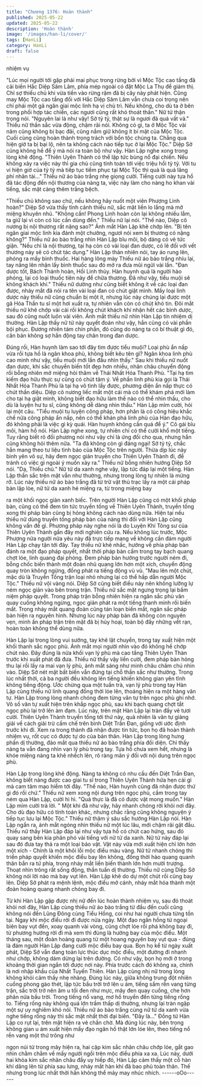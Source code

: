 ```yaml
---
title: "Chương 1376: Hoàn thành"
published: 2025-05-22
updated: 2025-05-22
description: 'Hoàn thành'
image: '/images/han-li/cover/'
tags: [HanLi]
category: HanLi
draft: false
---
```


nhiệm vụ

"Lúc mọi người tới gặp phải mai phục trong rừng bởi vì Mộc Tộc
cao tầng đã cải biến Hắc Diệp Sâm Lâm, phía mép ngoài có đặt
Mộc La Thụ để giám thị. Chỉ sợ thiếu chủ khi vừa tiến vào rừng
rậm đã bị cây này phát hiện. Cũng may Mộc Tộc cao tầng đối với
Hắc Diệp Sâm Lâm vẫn chưa coi trọng nên chỉ phái một gã ngân
giai mộc linh hạ vị chủ trì. Nếu không, cho dù ta ở bên trong phối
hợp tác chiến, các ngươi cũng rất khó thoát thân." Nữ tử thận
trọng nói.
"Nguyên lai là như vậy! Sở tỷ tỷ, thật sự là ngươi đã quá vất vả."
Thiếu nữ thần sắc vừa động, chậm rãi nói.
Không có gì, ta ở Mộc Tộc vài năm cũng không bị bạc đãi, cũng
nắm giữ không ít bí mật của Mộc Tộc. Cuối cùng cũng hoàn thành
trọng trách với bổn tộc chúng ta. Chẳng qua hiện giờ ta bị bại lộ,
nên ta không cách nào tiếp tục ở lại Mộc Tộc." Diệp Sở cũng
không hề để ý mà nói ra toàn bộ như vậy.
Hàn Lập nghe xong trong lòng khẽ động.
"Thiên Uyên Thành có thể lập tức bùng nổ đại chiến. Nếu không
xảy ra việc này thì gia chủ cũng tính toán tới việc triệu hồi tỷ tỷ.
Với tu vi hiện giờ của tỷ tỷ mà tiếp tục tiềm phục tại Mộc Tộc thì
quả là quá lãng phí nhân tài…" Thiếu nữ áo bào trắng nhẹ giọng
cười.
Tiếng cười này tựa hồ đã tác động đến nội thương của nàng ta,
việc này làm cho nàng ho khan vài tiếng, sắc mặt càng thêm trắng
bệch.

"Thiếu chủ không sao chứ, nếu không hãy nuốt một viên Phượng
Linh hoàn?" Diệp Sở vừa thấy tình cảnh thiếu nữ, sắc mặt liền lo
lắng mà mở miệng khuyên nhủ.
"Không cần! Phong Linh hoàn còn lại không nhiều lắm, ta giữ lại
vì còn có lúc cần dùng đến." Thiếu nữ lại nói.
"Thế nào, Diệp cô nương bị nội thương rất nặng sao?" Ánh mắt
Hàn Lập khẽ chớp lên.
"Bị tên ngân giai mộc linh kia đánh một chưởng, ngươi nói xem bị
thương có nặng không?" Thiếu nữ áo bào trắng nhìn Hàn Lập bĩu
môi, bộ dáng có vẻ tức giận.
"Nếu chỉ là nội thương, tại hạ còn có vài loại đan dược, có lẽ đối
với vết thương này sẽ có chút tác dụng." Hàn Lập thản nhiên nói,
tay áo rung lên, phóng ra mấy bình thuốc.
Hai hàng lông mày Thiếu nữ áo bào trắng nhíu lại, tay nâng lên
nhận lấy bình thuốc sau đó mở ra đưa mũi ngửi vài lần.
"Đan dược tốt, Bách Thánh hoàn, Hồi Linh thủy. Hàn huynh quả
là người hào phóng, lại có loại thuốc tiên này để chữa thương. Đã
như vậy, tiểu muội sẽ không khách khí." Thiếu nữ dường như
cũng biết không ít về các loại đan được, nháy mắt đã nói ra tên
vài loại đan có chút giật mình.
Mấy loại linh dược này thiếu nữ cũng chuẩn bị một ít, nhưng lúc
này chúng lại được một gã Hóa Thần tu sĩ một hơi xuất ra, tự
nhiên vẫn còn có chút khó tin.
Đôi mắt thiếu nữ khẽ chớp vài cái rồi không chút khách khí nhận
hết các bình dược, sau đó cũng nuốt luôn vài viên. Ánh mắt thiếu
nữ nhìn Hàn Lập tín nhiệm dị thường.
Hàn Lập thấy nữ tử này quyết đoán như vậy, hắn cũng có vài
phần bội phục.
Đương nhiên tám chín phần, đó cũng do nàng ta có bí thuật gì đó,
căn bản không sợ hắn động tay chân trong đan dược.

Đúng rồi, Hàn huynh làm sao tới đây tìm được tiểu muội? Loại
phù ẩn nấp vừa rồi tựa hồ là ngân khoa phù, không biết kêu tên
gì? Ngân khoa linh phù cao minh như vậy, tiểu muội mới lần đầu
nhìn thấy." Sau khi thiếu nữ nuốt đan dược, khí sắc chuyển biến
tốt đẹp hơn nhiều, nhãn châu chuyển động rồi bỗng nhiên mở
miệng hỏi thăm về Thái Nhất Hóa Thanh Phù.
"Tại hạ tìm kiếm đạo hữu thực sự cũng có chút tâm ý. Về phần
linh phù kia gọi là Thái Nhất Hóa Thanh Phù là tại hạ vô tình lấy
được, phương diện ẩn nấp thực có chút thần diệu. Diệp cô nương
liếc mắt một cái mà có thể khám phá mới làm cho tại hạ giật
mình, không biết đạo hữu làm thế nào có thể nhìn thấu, cho dù là
luyện hư tu sĩ, cũng không dễ dàng nhìn thấu." Hàn Lập mỉm
cười, hỏi lại một câu.
"Tiểu muội tu luyện công pháp, hơn phân là có công hiệu khắc
chế nửa công pháp ẩn nấp, nên có thể khán phá linh phù của Hàn
đạo hữu, đó không phải là việc gì kỳ quái. Hàn huynh không cần
quá để ý." Cô gái bĩu môi, hàm hồ nói.
Hàn Lập nghe xong, tự nhiên chỉ có thể cười khổ một tiếng.
Tuy rằng biết rõ đối phương nói như vậy chỉ là ứng đối cho qua,
nhưng hắn cũng không hỏi thêm nữa.
"Ta đã không còn gì đáng ngại! Sở tỷ tỷ, chắc hẳn mang theo tư
liệu tình báo của Mộc Tộc trên người. Thừa dịp lúc này bình yên
vô sự, hãy đem ngọc giản truyền cho Thiên Uyên Thành đi, để
tránh có việc gì ngoài ý muốn xảy ra." Thiếu nữ bỗng nhiên
hướng Diệp Sở nói.
"Dạ, Thiếu chủ." Nữ tử da xanh nghe vậy, lập tức đáp lại một
tiếng.
Hàn Lập thần sắc trên mặt vẫn như thường, nhưng trong lòng tự
nhiên là mừng rỡ.
Lúc này thiếu nữ áo bào trắng đã từ trữ vật thủ trạc lấy ra một cái
pháp bàn lập lòe, nữ tử da xanh hé miệng ra, từ trong miệng bay

ra một khối ngọc giản xanh biếc.
Trên người Hàn Lập cũng có một khối pháp bàn, cũng có thể đem
tin tức truyền tống về Thiên Uyên Thành, truyền tống xong thì
pháp bàn cũng bị hỏng không cách nào dùng nữa.
Hiện tại nếu thiếu nữ dùng truyền tống pháp bàn của nàng thì đối
với Hàn Lập cũng không vấn đề gì. Phương pháp này nghe nói là
do Luyện Khí Tông sư của Thiên Uyên Thành gần đây mới
nghiên cứu ra. Nếu không lúc trước, Mộc Phượng nửa người nửa
yêu này đã trực tiếp mang về không cần đám người Hàn Lập
chạy tận tới đây.
Tay thiếu nữ khẽ nhấc, hướng về phía pháp bàn đánh ra một đạo
pháp quyết, nhất thời pháp bàn cầm trong tay bạch quang chợt
lóe, linh quang đại phóng.
Đem pháp bàn hướng trước người ném đi, bỗng chốc biến thành
một đoàn nhũ quang lớn hơn một xích, chuyển động quay tròn
không ngừng, đồng phát ra tiếng động vù vù.
"Mau lên một chút, mặc dù là Truyền Tống trận loại nhỏ nhưng lại
có thể hấp dẫn người Mộc Tộc." Thiếu nữ vội vàng nói.
Diệp Sở cũng biết điều này nên không lưỡng lự ném ngọc giản
vào bên trong trận.
Thiếu nữ sắc mặt ngưng trọng lại bấm niệm pháp quyết.
Trong pháp trận bỗng nhiên hiện ra ngân sắc phù văn quay cuồng
không ngừng, ngọc giản phát ra một tiếng thanh minh rồi biến
mất.
Trong nháy mắt quang đoàn cũng tán loạn biến mất, ngân sắc
pháp bàn hiện ra nguyên hình.
Nhưng lúc này pháp bàn đã không còn nguyên vẹn, minh ấn pháp
trận trên mặt đã bị hủy hoại, toàn bộ đầy những vết rạn, hoàn
toàn không thể dùng nữa.

Hàn Lập lại trong lòng vui sướng, tay khẽ lật chuyển, trong tay
xuất hiện một khối thanh sắc ngọc phù. Ánh mắt mọi người nhìn
vào đó không hề chớp chút nào.
Đây đúng là nửa khối vạn lý phù mà cao tầng Thiên Uyên Thàn
trước khi xuất phát đã đưa.
Thiếu nữ thấy vậy liền cười, đem pháp bàn hỏng thu lại rồi lấy ra
mai vạn lý phù, ánh mắt sáng như minh châu chăm chú nhìn vào.
Diệp Sở nét mặt bất biến vẫn đứng tại chỗ thần sắc như thường.
Trong lúc nhất thời, cả ba người đều không lên tiếng khiến không
gian yên tĩnh không tiếng động.
Ước chừng qua một tuần trà, vạn lý phù trong tay Hàn Lập cùng
thiếu nữ linh quang đồng thời lóe lên, thoáng hiện ra một hàng
văn tự.
Hàn Lập trong lòng nhanh chóng đem từng văn tự trên ngọc phù
ghi nhớ.
Vô số văn tự xuất hiện trên khắp ngọc phù, sau khi bạch quang
chợt tắt ngọc phù lại trở lên ảm đạm.
Lúc này, trên mặt Hàn Lập lại tràn đầy vẻ tươi cười.
Thiên Uyên Thành truyền tống tới thứ này, quả nhiên là văn tự
giảng giải về cách giải trừ cấm chế trên bình Diệt Trần Đan, giống
với ước định trước khi đi. Xem ra trong thành đã nhận được tin
tức, bọn họ đã hoàn thành nhiệm vụ, rốt cục có được tự do của
bản thân.
Hàn Lập trong lòng hưng phấn dị thường, đảo mắt qua thiếu nữ
áo bào trắng phía đối diện.
Chỉ thấy nàng ta vẫn đang nhìn vạn lý phù trong tay. Tựa hồ chưa
xem hết, nhưng là khóe miệng nàng ta khẽ nhếch lên, rõ ràng
mãn ý đối với nội dung trên ngọc phù.

Hàn Lập trong lòng khẽ động.
Nàng ta không có nhu cầu đến Diệt Trần Đan, không biết nàng
được cao giai tu sĩ trong Thiên Uyên Thành hứa hẹn cái gì mà
cam tâm mạo hiểm tới đây.
"Thế nào, Hàn huynh cũng đã nhận được thứ gì đó rồi chứ." Thiếu
nữ xem xong nội dung trên ngọc phù, cầm trong tay ném qua Hàn
Lập, cười hì hì.
"Quả thực là đã có được vật mong muốn." Hàn Lập mỉm cười trả
lời.
" Một khi đã như vậy, hãy nhanh chóng rời khỏi nơi đây. Cho dù
đạo hữu có tính toán khác, nhưng chắc rằng cũng không nguyện
ý tiếp tục lưu lại Mộc Tộc." Thiếu nữ thâm ý sâu sắc hướng Hàn
Lập nói.
Hàn Lập ngẩn ra, ánh mắt ngóng nhìn thiếu nữ một lúc lâu, mới
chậm rãi gật đầu.
Thiếu nữ thấy Hàn Lập đáp lại như vậy tựa hồ có chút cao hứng,
sau đó quay sang bên kia phân phó vài tiếng với nữ tử da xanh.
Nữ tử này đáp lại sau đó đưa tay thả ra một loại bảo vật.
Vật này vừa mới xuất hiện chỉ lớn hơn một xích - Chính là một
khôi lỗi mộc điểu màu vàng.
Nữ tử nhanh chóng thi triển pháp quyết khiến mộc điểu bay lên
không, đồng thời hào quang quanh thân bắn ra tứ phía, trong
nháy mắt liền biến thành lớn hơn mười trượng.
Thoạt nhìn trông rất sống động, thần tuấn dị thường.
Thiếu nữ cùng Diệp Sở không nói lời nào mà bay vụt lên. Hàn
Lập khẽ do dự một chút rồi cũng bay lên.
Diệp Sở phát ra mệnh lệnh, mộc điểu mở cánh, nháy mắt hóa
thành một đoàn hoàng quang nhanh chóng bay đi.

Từ khi Hàn Lập gặp được nhị nữ đến lúc hoàn thành nhiệm vụ,
sau đó thoát khỏi nơi đây, Hàn Lập cùng thiếu nữ áo bào trắng từ
đầu đến cuối cũng không nói đến Lũng Đông cùng Tiểu Hồng, coi
như hai người chưa từng tồn tại.
Ngay khi mộc điểu rời đi được nửa ngày. Một đạo ngân hồng từ
ngoại biên bay vụt đến, xoay quanh vài vòng, cũng chợt lóe rồi
phá không bay đi, từ phương hướng rời đi mà xem thì đúng là
hướng bay của mộc điểu.
Một tháng sau, một đoàn hoàng quang từ một hoang nguyên bay
vụt qua - đúng là đám người Hàn Lập đang cưỡi mộc điểu bay
qua.
Bọn họ kể từ ngày xuất phát, Diệp Sở vẫn đang toàn lực thúc dục
mộc điểu, một đường đi nhanh như chớp, không dám dừng lại
trên đường.
Có như vậy, bọn họ mới ở trong khoảng thời gian ngắn tới được
nơi này. Phía trước cách đó không xa, chính là nơi nhập khẩu của
Nhất Tuyến Thiên.
Hàn Lập cùng nhị nữ trong lòng không khỏi cảm thấy nhẹ nhàng.
Đúng lúc này, giữa không trung đột nhiên cuồng phong gào thét,
lập tức bầu trời trở lên u ám, tiếng sấm rền vang từng trận, sắc
trời trở nên âm u tối đen như mực, mây đen quay cuồng, che hơn
phân nửa bầu trời. Trong tiếng nổ vang, mơ hồ truyền đến từng
tiếng rống to.
Tiếng rống này không quá lớn trầm thấp dị thường, nhưng lại tràn
ngập một sự uy nghiêm khó nói. Thiếu nữ áo bào trắng cùng nữ
tử da xanh vừa nghe tiếng rống này thì sắc mặt nhất thời đại biến.
"Đây là…" Đồng tử Hàn Lập co rụt lại, trên mặt hiện ra vẻ chần
chờ.
Mà đúng lúc này, bên trong không gian u ám xuất hiện mấy đạo
ngân hồ thật lớn lóe lên, theo tiếng nổ rền vang một thứ trông như

ngọn núi từ trong mây hiện ra, hai cặp kim sắc nhãn châu chớp
lóe, gắt gao nhìn chằm chằm về mấy người ngồi trên mộc điểu
phía xa xa.
Lúc này, dưới hai khỏa kim sắc nhãn châu đầy uy hiếp đó, Hàn
Lập cảm thấy một cỗ hàn khí dâng lên từ phía sau lưng, nháy mắt
hàn khí đã bao phủ toàn thân. Thế nhưng trong lúc nhất thời hắn
không thể mảy may nhúc nhích.
------oOo------
